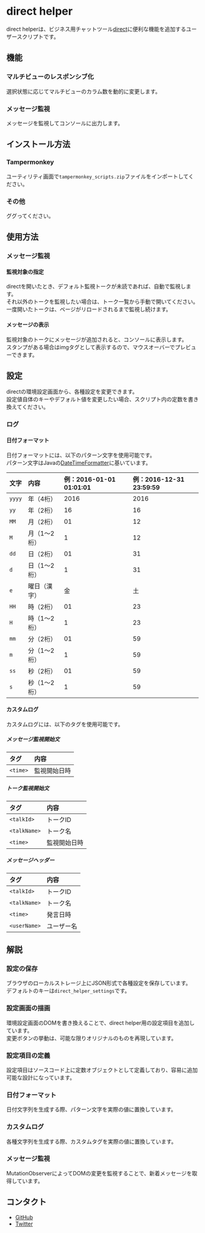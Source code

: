 # direct helper
direct helperは、ビジネス用チャットツール[direct](https://direct4b.com/ja/)に便利な機能を追加するユーザースクリプトです。

## 機能
### マルチビューのレスポンシブ化
選択状態に応じてマルチビューのカラム数を動的に変更します。

### メッセージ監視  
メッセージを監視してコンソールに出力します。

## インストール方法
### Tampermonkey
ユーティリティ画面で`tampermonkey_scripts.zip`ファイルをインポートしてください。

### その他
ググってください。

## 使用方法
### メッセージ監視 
#### 監視対象の指定
directを開いたとき、デフォルト監視トークが未読であれば、自動で監視します。  
それ以外のトークを監視したい場合は、トーク一覧から手動で開いてください。  
一度開いたトークは、ページがリロードされるまで監視し続けます。

#### メッセージの表示
監視対象のトークにメッセージが追加されると、コンソールに表示します。  
スタンプがある場合はimgタグとして表示するので、マウスオーバーでプレビューできます。

## 設定
directの環境設定画面から、各種設定を変更できます。  
設定値自体のキーやデフォルト値を変更したい場合、スクリプト内の定数を書き換えてください。

### ログ
#### 日付フォーマット
日付フォーマットには、以下のパターン文字を使用可能です。  
パターン文字はJavaの[DateTimeFormatter](https://docs.oracle.com/javase/jp/8/docs/api/java/time/format/DateTimeFormatter.html#patterns)に基いています。

|文字|内容|例：2016-01-01 01:01:01|例：2016-12-31 23:59:59|
|:-----|:-------------------|:---|:---|
|`yyyy`|年（4桁）|2016|2016|
|`yy`|年（2桁）|16|16|
|`MM`|月（2桁）|01|12|
|`M`|月（1～2桁）|1|12|
|`dd`|日（2桁）|01|31|
|`d`|日（1～2桁）|1|31|
|`e`|曜日（漢字）|金|土|
|`HH`|時（2桁）|01|23|
|`H`|時（1～2桁）|1|23|
|`mm`|分（2桁）|01|59|
|`m`|分（1～2桁）|1|59|
|`ss`|秒（2桁）|01|59|
|`s`|秒（1～2桁）|1|59|

#### カスタムログ
カスタムログには、以下のタグを使用可能です。

##### メッセージ監視開始文
|タグ|内容|
|:-------|:----------|
|`<time>`|監視開始日時|

##### トーク監視開始文
|タグ|内容|
|:-----------|:----------|
|`<talkId>`|トークID|
|`<talkName>`|トーク名|
|`<time>`|監視開始日時|

##### メッセージヘッダー
|タグ|内容|
|:-----------|:-------|
|`<talkId>`|トークID|
|`<talkName>`|トーク名|
|`<time>`|発言日時|
|`<userName>`|ユーザー名|

## 解説
### 設定の保存
ブラウザのローカルストレージ上にJSON形式で各種設定を保存しています。  
デフォルトのキーは`direct_helper_settings`です。

### 設定画面の描画
環境設定画面のDOMを書き換えることで、direct helper用の設定項目を追加しています。  
変更ボタンの挙動は、可能な限りオリジナルのものを再現しています。

### 設定項目の定義  
設定項目はソースコード上に定数オブジェクトとして定義しており、容易に追加可能な設計になっています。

### 日付フォーマット
日付文字列を生成する際、パターン文字を実際の値に置換しています。

### カスタムログ
各種文字列を生成する際、カスタムタグを実際の値に置換しています。

### メッセージ監視
MutationObserverによってDOMの変更を監視することで、新着メッセージを取得しています。

## コンタクト
* [GitHub](https://github.com/munierujp/direct_helper)
* [Twitter](http://twitter.com/munieru_jp)